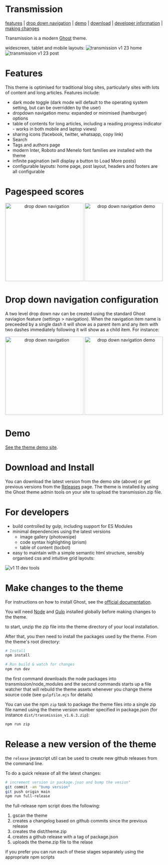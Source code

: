 # Transmission
[features](#features) |
[drop down navigation](#drop-down-navigation-configuration) |
[demo](#demo) |
[download](#download-and-install) |
[developer information](#for-developers) |
[making changes](#make-changes-to-the-theme)

Transmission is a modern [Ghost](https://ghost.org/) theme.

widescreen, tablet and mobile layouts:
![transmission v1 23 home](https://github.com/user-attachments/assets/01b687ec-c118-4414-92f9-d11b4aae3aee)
![transmission v1 23 post](https://github.com/user-attachments/assets/5cfd6ed9-9d76-4145-a887-c3239855c333)

# Features
This theme is optimised for traditional blog sites, particularly sites with lots of content and long articles. Features include:

- dark mode toggle (dark mode will default to the operating system setting, but can be overridden by the user)
- dropdown navigation menu: expanded or minimised (hamburger) options
- table of contents for long articles, including a reading progress indicator - works in both mobile and laptop views)
- sharing icons (facebook, twitter, whatsapp, copy link)
- Search
- Tags and authors page
- modern Inter, Roboto and Menelo font families are installed with the theme
- infinite pagination (will display a button to Load More posts)
- configurable layouts: home page, post layout, headers and footers are all configurable
  
# Pagespeed scores

<div align="center">
    <img height="250" alt="drop down navigation" src="https://github.com/nickabs/transmission/assets/4947488/2b30ed75-00fd-4156-8e42-42a59afaf3e4">
    <img height="250" alt="drop down navigation demo" src="https://github.com/nickabs/transmission/assets/4947488/ba34f557-5a10-48d3-8541-d8e96d6975ec">
</div>

# Drop down navigation configuration
A two level drop down nav can be created using the standard Ghost naviagion feature (settings > navigation).
When the navigation item name is preceeded by a single dash it will show as a parent item and any item with two dashes immediately following it will show as a child item.  For instance:

<div align="center">
    <img height="250" alt="drop down navigation" src="https://github.com/nickabs/transmission/assets/4947488/4cefbbd5-284f-45fe-be4c-5db69f95387f">
    <img height="250" alt="drop down navigation demo" src="https://github.com/nickabs/transmission/assets/4947488/86f961d5-c2f4-4b3b-be6e-06930f4c1a5e">
</div>

# Demo

[See the theme demo site](https://demo.transmissionthemes.com).

# Download and Install
You can download the latest version from the demo site (above) or get previous versions from the [Releases](https://github.com/nickabs/transmission/releases) page.
The theme is installed by using the Ghost theme admin tools on your site to upload the transmission.zip file.

# For developers

- build controlled by gulp, including support for ES Modules
- minimal dependencies using the latest versions
    - image gallery (photowsipe)
    - code syntax highlighting (prism)
    - table of content (tocbot)
- easy to maintain with a simple semantic html structure, sensibly organised css and intuitive grid layouts:

![v1 11 dev tools](https://github.com/nickabs/transmission/assets/4947488/aa9c2153-ccf9-412d-b08d-50852763c09d)

# Make changes to the theme

For instructions on how to install Ghost, see the [official documentation](https://ghost.org/help/).

You will need [Node](https://nodejs.org/) and [Gulp](https://gulpjs.com) installed globally before making changes to the theme.

to start, unzip the zip file into the theme directory of your local installation.

After that, you then need to install the packages used by the theme.  From the theme's root directory:

```bash
# Install
npm install

# Run build & watch for changes
npm run dev
```
the first command downloads the node packages into transmission/node_modules and the second commands starts up a file watcher that will rebuild the theme assets whenever you change theme source code (see `gulpfile.mjs` for details)

You can use the npm `zip` task to package the theme files into a single zip file named using the theme version number specified in package.json (for instance  `dist/transmission_v1.6.3.zip`):
```bash
npm run zip
```
# Release a new version of the theme
the ```release``` javascript util can be used to create new github releases from the command line.

To do a quick release of all the latest changes:

```bash
# increment version in package.json and bump the vesion"
git commit -am "bump version"
git push origin main
npm run full-release
```
the full-release npm script does the following:
1. gscan the theme
2. creates a changelog based on github commits since the previous release
3. creates the  dist/theme.zip
4. creates a github release with a tag of package.json
5. uploads the theme.zip file to the relase

if you prefer you can run each of these stages separately using the appropriate npm scripts
